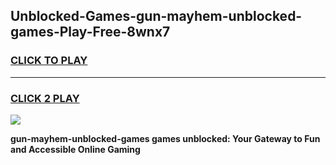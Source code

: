 
## Unblocked-Games-gun-mayhem-unblocked-games-Play-Free-8wnx7
<h3>
<a href="https://premium76.site?title=gun-mayhem-unblocked-games&ref=10A">CLICK TO PLAY</a></h3>
<hr>

<h3>
<a href="https://premium76.site?title=gun-mayhem-unblocked-games&ref=10A">CLICK 2 PLAY</a>
  
</h3>

<a href="https://premium76.site?title=gun-mayhem-unblocked-games&ref=10A"><img src="https://clearcache.store/games.png"></a>


**gun-mayhem-unblocked-games games unblocked: Your Gateway to Fun and Accessible Online Gaming**
